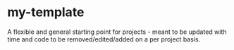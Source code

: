 # my-template

A flexible and general starting point for projects - meant to be updated with time and code to be removed/edited/added on a per project basis.
